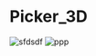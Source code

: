 # Picker_3D
![sfdsdf](https://github.com/yunusokur0/Picker_3D/assets/114630722/3464720c-b9b0-4d8d-a468-cdae0b1b5868) ![ppp](https://github.com/yunusokur0/Picker_3D/assets/114630722/17c05d61-15b7-42d1-803f-606aee5822e9)
       
